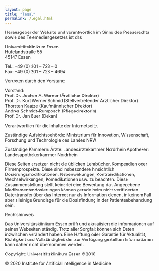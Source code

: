 ```yaml
---
layout: page
title: "legal"
permalink: /legal.html
---
```

Herausgeber der Website und verantwortlich im Sinne des Presserechts sowie des Telemediengesetzes ist das

 

Universitätsklinikum Essen<br>
Hufelandstraße 55<br>
45147 Essen<br>

Tel.: +49 (0) 201 – 723 – 0<br>
Fax: +49 (0) 201 – 723 – 4694

 

Vertreten durch den Vorstand:

 

Vorstand:<br>
Prof. Dr. Jochen A. Werner (Ärztlicher Direktor)<br>
Prof. Dr. Kurt Werner Schmid (Stellvertretender Ärztlicher Direktor)<br>
Thorsten Kaatze (Kaufmännischer Direktor)<br>
Andrea Schmidt-Rumposch (Pflegedirektorin)<br>
Prof. Dr. Jan Buer (Dekan)

 

Verantwortlich für die Inhalte der Internetseite.

Zuständige Aufsichtsbehörde:
Ministerium für Innovation, Wissenschaft, Forschung und Technologie des Landes NRW


Zuständige Kammern:
Ärzte: Landesärztekammer Nordrhein
Apotheker: Landesapothekerkammer Nordrhein

 


Diese Seiten ersetzen nicht die üblichen Lehrbücher, Kompendien oder Firmenprospekte. Diese sind insbesondere hinsichtlich Dosierungsmodifikationen, Nebenwirkungen, Kontraindikationen, Wechselwirkungen, Komedikationen usw. zu beachten. Diese Zusammenstellung stellt keinerlei eine Bewertung dar. Angegebene Medikamentendosierungen können gerade beim nicht verifizierten Datentransfer über das Internet nur als Information dienen, in keinem Fall aber alleinige Grundlage für die Dosisfindung in der Patientenbehandlung sein.
 

Rechtshinweis

Das Universitätsklinikum Essen prüft und aktualisiert die Informationen auf seinen Webseiten ständig. Trotz aller Sorgfalt können sich Daten inzwischen verändert haben. Eine Haftung oder Garantie für Aktualität, Richtigkeit und Vollständigkeit der zur Verfügung gestellten Informationen kann daher nicht übernommen werden.

Copyright: Universitätsklinikum Essen ©2016

© 2020 Institute for Artificial Intelligence in Medicine

